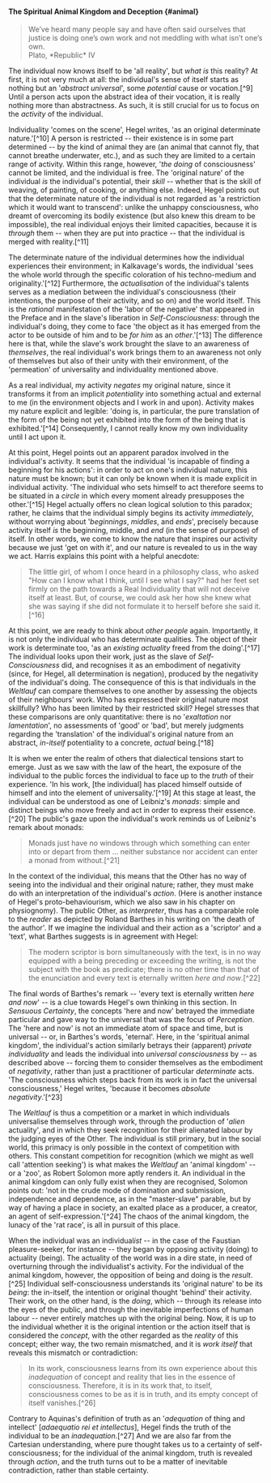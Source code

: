 #### The Spiritual Animal Kingdom and Deception {#animal}

<blockquote class="epigraph">We’ve heard many people say and have often said ourselves that justice is doing one’s own work and not meddling with what isn’t one’s own. <footer>Plato, *Republic* IV</footer></blockquote>

The individual now knows itself to be 'all reality', but *what is* this reality?
At first, it is not very much at all: the individual's sense of itself starts as
nothing but an '*abstract universal*', some *potential* cause or vocation.[^9]
Until a person acts upon the abstract idea of their vocation, it is really
nothing more than abstractness. As such, it is still crucial for us to focus on
the *activity* of the individual.

Individuality 'comes on the scene', Hegel writes, 'as an original determinate
nature.'[^10] A person is restricted -- their existence is in some part
determined -- by the kind of animal they are (an animal that cannot fly, that
cannot breathe underwater, etc.), and as such they are limited to a certain
range of activity. Within this range, however, '*the doing* of consciousness'
cannot be limited, and the individual is free. The 'original nature' of the
individual *is* the individual's potential, their *skill* -- whether that is the
skill of weaving, of painting, of cooking, or anything else. Indeed, Hegel
points out that the determinate nature of the individual is not regarded as 'a
restriction which it would want to transcend': unlike the unhappy consciousness,
who dreamt of overcoming its bodily existence (but also knew this dream to be
impossible), the real individual enjoys their limited capacities, because it is
*through* them -- when they are put into practice -- that the individual is
merged with reality.[^11]

The determinate nature of the individual determines how the individual
experiences their environment; in Kalkavage's words, the individual 'sees the
whole world through the specific coloration of his techno-medium and
originality.'[^12] Furthermore, the *actualisation* of the individual's talents
serves as a mediation between the individual's consciousness (their intentions,
the purpose of their activity, and so on) and the world itself. This is the
*rational* manifestation of the 'labor of the negative' that appeared in the
Preface and in the slave's liberation in *Self-Consciousness*: through the
individual's doing, they come to face 'the object as it has emerged from the
actor to be outside of him and to be *for him* as an *other*.'[^13] The
difference here is that, while the slave's work brought the slave to an
awareness of *themselves*, the real individual's work brings them to an
awareness not only of themselves but also of their unity with their environment,
of the 'permeation' of universality and individuality mentioned above.

As a real individual, my activity *negates* my original nature, since it
transforms it from an implicit *potentiality* into something actual and external
to me (in the environment objects and I work in and upon). Activity makes my
nature explicit and legible: 'doing is, in particular, the pure translation of
the form of the being not yet exhibited into the form of the being that is
exhibited.'[^14] Consequently, I cannot really know my own individuality until I
act upon it.

At this point, Hegel points out an apparent paradox involved in the individual's
activity. It seems that the individual 'is incapable of finding a beginning for
his actions': in order to act on one's individual nature, this nature must be
known; but it can only be known when it is made explicit in individual activity.
'The individual who sets himself to act therefore seems to be situated in a
*circle* in which every moment already presupposes the other.'[^15] Hegel
actually offers no clean logical solution to this paradox; rather, he claims
that the individual simply begins its activity *immediately*, without worrying
about '*beginnings*, *middles*, and *ends*', precisely because activity itself
*is* the beginning, middle, and *end* (in the sense of purpose) of itself. In
other words, we come to know the nature that inspires our activity because we
just 'get on with it', and our nature is revealed to us in the way we act.
Harris explains this point with a helpful anecdote:

> The little girl, of whom I once heard in a philosophy class, who asked "How
> can I know what I think, until I see what I say?" had her feet set firmly on
> the path towards a Real Individuality that will not deceive itself at least.
> But, of course, we could ask her how she knew what she was saying if she did
> not formulate it to herself before she said it.[^16]

At this point, we are ready to think about *other people* again. Importantly, it
is not only the individual who has determinate qualities. The object of their
work is determinate too, 'as an *existing actuality* freed from the doing'.[^17]
The individual looks upon their work, just as the slave of *Self-Consciousness*
did, and recognises it as an embodiment of negativity (since, for Hegel, all
determination is negation), produced by the negativity of the individual's
doing. The consequence of this is that individuals in the *Weltlauf* can compare
themselves to one another by assessing the objects of their neighbours' work.
Who has expressed their original nature most skillfully? Who has been limited by
their restricted skill? Hegel stresses that these comparisons are only
quantitative: there is no '*exaltation* nor *lamentation*', no assessments of
'good' or 'bad', but merely judgments regarding the 'translation' of the
individual's original nature from an abstract, *in-itself* potentiality to a
concrete, *actual* being.[^18]

It is when we enter the realm of others that dialectical tensions start to
emerge. Just as we saw with the law of the heart, the exposure of the individual
to the public forces the individual to face up to the *truth* of their
experience. 'In his work, [the individual] has placed himself outside of himself
and into the element of universality.'[^19] At this stage at least, the
individual can be understood as one of Leibniz's *monads*: simple and distinct
beings who move freely and act in order to express their essence.[^20] The
public's gaze upon the individual's work reminds us of Leibniz's remark about
monads:

> Monads just have no windows through which something can enter into or depart
> from them ... neither substance nor accident can enter a monad from
> without.[^21]

In the context of the individual, this means that the Other has no way of seeing
into the individual and their original nature; rather, they must make do with an
interpretation of the individual's *action*. (Here is another instance of
Hegel's proto-behaviourism, which we also saw in his chapter on physiognomy).
The public Other, as *interpreter*, thus has a comparable role to the *reader*
as depicted by Roland Barthes in his writing on 'the death of the author'. If we
imagine the individual and their action as a 'scriptor' and a 'text', what
Barthes suggests is in agreement with Hegel:

> The modern scriptor is born simultaneously with the text, is in no way
> equipped with a being preceding or exceeding the writing, is not the subject
> with the book as predicate; there is no other time than that of the
> enunciation and every text is eternally written *here and now*.[^22]

The final words of Barthes's remark -- 'every text is eternally written *here
and now*' -- is a clue towards Hegel's own thinking in this section. In
*Sensuous Certainty*, the concepts 'here and now' betrayed the immediate
particular and gave way to the universal that was the focus of *Perception*. The
'here and now' is not an immediate atom of space and time, but is universal --
or, in Barthes's words, 'eternal'. Here, in the 'spiritual animal kingdom', the
individual's action similarly betrays their (apparent) *private individuality*
and leads the individual into *universal consciousness* by -- as described above
-- forcing them to consider themselves as the embodiment of *negativity*, rather
than just a practitioner of particular *determinate* acts. 'The consciousness
which steps back from its work is in fact the universal consciousness,' Hegel
writes, 'because it becomes *absolute negativity*.'[^23]

The *Weltlauf* is thus a competition or a market in which individuals
universalise themselves through work, through the production of '*alien*
actuality', and in which they seek recognition for their alienated labour by the
judging eyes of the Other. The individual is still primary, but in the social
world, this primacy is only possible in the context of competition with others.
This constant competition for recognition (which we might as well call
'attention seeking') is what makes the *Weltlauf* an 'animal kingdom' -- or a
'zoo', as Robert Solomon more aptly renders it. An individual in the animal
kingdom can only fully exist when they are recognised, Solomon points out: 'not
in the crude mode of domination and submission, independence and dependence, as
in the "master-slave" parable, but by way of having a place in society, an
exalted place as a producer, a creator, an agent of self-expression.'[^24] The
chaos of the animal kingdom, the lunacy of the 'rat race', is all in pursuit of
this place.

When the individual was an individual*ist* -- in the case of the Faustian
pleasure-seeker, for instance -- they began by opposing activity (doing) to
actuality (being). The actuality of the world was in a dire state, in need of
overturning through the individualist's activity. For the individual of the
animal kingdom, however, the opposition of being and doing is the *result*.[^25]
Individual self-consciousness understands its 'original nature' to be its
*being*: the in-itself, the intention or original thought 'behind' their
activity. Their work, on the other hand, is the *doing*, which -- through its
release into the eyes of the public, and through the inevitable imperfections of
human labour -- never entirely matches up with the original being. Now, it is up
to the individual whether it is the original intention or the action itself that
is considered the *concept*, with the other regarded as the *reality* of this
concept; either way, the two remain mismatched, and it is *work itself* that
reveals this mismatch or contradiction:

> In its work, consciousness learns from its own experience about this
> *inadequation* of concept and reality that lies in the essence of
> consciousness. Therefore, it is in its work that, to itself, consciousness
> comes to be as it is in truth, and its empty concept of itself vanishes.[^26]

Contrary to Aquinas's definition of truth as an '*adequation* of thing and
intellect' [*adaequatio rei et intellectus*], Hegel finds the truth of the
individual to be an *inadequation*.[^27] And we are also far from the Cartesian
understanding, where pure thought takes us to a certainty of self-consciousness;
for the individual of the animal kingdom, truth is revealed through *action*,
and the truth turns out to be a matter of inevitable contradiction, rather than
stable certainty.
